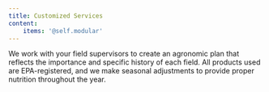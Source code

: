 ```yaml
---
title: Customized Services
content:
    items: '@self.modular'
---
```

We work with your field supervisors to create an agronomic plan that reflects the importance and specific history of each field. All products used are EPA-registered, and we make seasonal adjustments to provide proper nutrition throughout the year.
